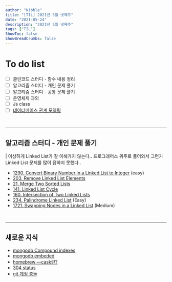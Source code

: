 ```yaml
---
author: "Nibble"
title: "[TIL] 2021년 5월 넷째주"
date: "2021-05-24"
description: "2021년 5월 넷째주"
tags: ["TIL"]
ShowToc: false
ShowBreadCrumbs: false
---
```


# To do list
- [ ] 클린코드 스터디 - 함수 내용 정리
- [ ] 알고리즘 스터디 - 개인 문제 풀기
- [ ] 알고리즘 스터디 - 공통 문제 풀기
- [ ] 운영체제 과외
- [ ] Js class
- [ ] [데이터베이스 관계 모델링](https://devhaks.github.io/2019/11/30/mongodb-model-relationships/)

<br />

---
## 알고리즘 스터디 - 개인 문제 풀기
| 이상하게 Linked List가 잘 이해가지 않는다.. 프로그래머스 위주로 풀어와서 그런가 Linked List 문제를 많이 접하지 못했다..

- [1290. Convert Binary Number in a Linked List to Integer](https://leetcode.com/problems/convert-binary-number-in-a-linked-list-to-integer/) (easy)
- [203. Remove Linked List Elements](https://leetcode.com/problems/remove-linked-list-elements/)
- [21. Merge Two Sorted Lists](https://leetcode.com/problems/merge-two-sorted-lists/)
- [141. Linked List Cycle](https://leetcode.com/problems/linked-list-cycle/)
- [160. Intersection of Two Linked Lists](https://leetcode.com/problems/intersection-of-two-linked-lists/)
- [234. Palindrome Linked List](https://leetcode.com/problems/palindrome-linked-list/) (Easy)
- [1721. Swapping Nodes in a Linked List](https://leetcode.com/problems/swapping-nodes-in-a-linked-list/) (Medium)

<br />

---
## 새로운 지식
- [mongodb Compound indexes](https://riptutorial.com/node-js/example/21090/indexes-in-models-)
- [mongodb embeded](https://docs.mongodb.com/manual/tutorial/model-referenced-one-to-many-relationships-between-documents/)
- [homebrew —cask란?](https://tagilog.tistory.com/576)
- [304 status](https://developer.mozilla.org/ko/docs/Web/HTTP/Status/304)
- [git 계정 충돌](https://raon0229.tistory.com/87)